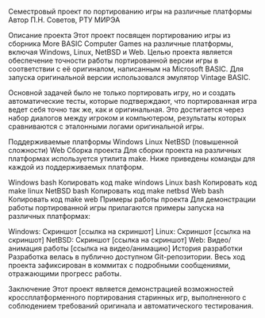 Семестровый проект по портированию игры на различные платформы
Автор
П.Н. Советов, РТУ МИРЭА

Описание проекта
Этот проект посвящен портированию игры из сборника More BASIC Computer Games на различные платформы, включая Windows, Linux, NetBSD и Web. Целью проекта является обеспечение точности работы портированной версии игры в соответствии с её оригиналом, написанным на Microsoft BASIC. Для запуска оригинальной версии использовался эмулятор Vintage BASIC.

Основной задачей было не только портировать игру, но и создать автоматические тесты, которые подтверждают, что портированная игра ведет себя точно так же, как и оригинальная. Это достигается через набор диалогов между игроком и компьютером, результаты которых сравниваются с эталонными логами оригинальной игры.

Поддерживаемые платформы
Windows
Linux
NetBSD (повышенной сложности)
Web
Сборка проекта
Для сборки проекта на различных платформах используется утилита make. Ниже приведены команды для каждой из поддерживаемых платформ.

Windows
bash
Копировать код
make windows
Linux
bash
Копировать код
make linux
NetBSD
bash
Копировать код
make netbsd
Web
bash
Копировать код
make web
Примеры работы проекта
Для демонстрации работы портированной игры прилагаются примеры запуска на различных платформах:

Windows: Скриншот [ссылка на скриншот]
Linux: Скриншот [ссылка на скриншот]
NetBSD: Скриншот [ссылка на скриншот]
Web: Видео/анимация работы [ссылка на видео/анимацию]
История разработки
Разработка велась в публично доступном Git-репозитории. Весь ход проекта зафиксирован в коммитах с подробными сообщениями, отражающими прогресс работы.

Заключение
Этот проект является демонстрацией возможностей кроссплатформенного портирования старинных игр, выполненного с соблюдением требований оригинала и автоматического тестирования.
